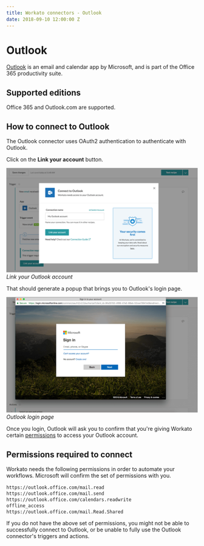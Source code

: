 ```yaml
---
title: Workato connectors - Outlook
date: 2018-09-10 12:00:00 Z
---
```


# Outlook
[Outlook](https://products.office.com/en-us/outlook/email-and-calendar-software-microsoft-outlook) is an email and calendar app by Microsoft, and is part of the Office 365 productivity suite.

## Supported editions
Office 365 and Outlook.com are supported.

## How to connect to Outlook
The Outlook connector uses OAuth2 authentication to authenticate with Outlook.

Click on the **Link your account** button.

![Link your Outlook account](/assets/images/connectors/outlook/link-your-outlook-account.png)
*Link your Outlook account*

That should generate a popup that brings you to Outlook's login page. 

![Outlook login page](/assets/images/connectors/outlook/microsoft-outlook-login-screen.png)
*Outlook login page*

Once you login, Outlook will ask you to confirm that you're giving Workato certain [permissions](#permissions-required-to-connect) to access your Outlook account.

## Permissions required to connect
Workato needs the following permissions in order to automate your workflows. Microsoft will confirm the set of permissions with you.

```
https://outlook.office.com/mail.read
https://outlook.office.com/mail.send
https://outlook.office.com/calendars.readwrite
offline_access
https://outlook.office.com/mail.Read.Shared
```

If you do not have the above set of permissions, you might not be able to successfully connect to Outlook, or be unable to fully use the Outlook connector's triggers and actions.
